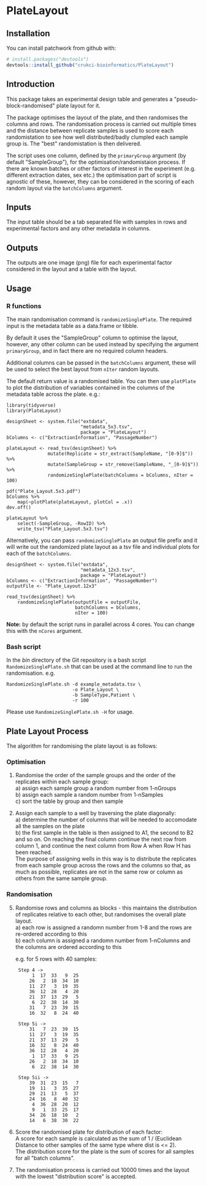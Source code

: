 # PlateLayout

## Installation

You can install patchwork from github with:

``` r
# install.packages("devtools")
devtools::install_github("crukci-bioinformatics/PlateLayout")
```

## Introduction

This package takes an experimental design table and generates a
"pseudo-block-randomised" plate layout for it. 

The package optimises the layout of the plate, and then randomises the columns
and rows. The randomisation process is carried out multiple times and the
distance between replicate samples is used to score each randomistation to see
how well distributed/badly clumpled each sample group is. The "best"
randomistation is then delivered.

The script uses one column, defined by the `primaryGroup` argument (by default
"SampleGroup"), for the optimisation/randomistaion process. If there are known
batches or other factors of interest in the experiment (e.g. different
extraction dates, sex etc.) the optimisation part of script is agnostic of
these, however, they can be considered in the scoring of each random layout via
the `batchColumns` argument.

## Inputs

The input table should be a tab separated file with samples in rows and
experimental factors and any other metadata in columns.

## Outputs

The outputs are one image (png) file for each experimental factor considered in
the layout and a table with the layout.

## Usage

### R functions

The main randomisation command is `randomizeSinglePlate`. The required input is
the metadata table as a data.frame or tibble.

By default it uses the "SampleGroup" column to optimise the layout,
however, any other column can be used instead by specifying the argument
`primaryGroup`, and in fact there are no required column headers.

Additional columns can be passed in the `batchColumns` argument, these will be
used to select the best layout from `nIter` random layouts.

The default return value is a randomised table. You can then use `plotPlate` to
plot the distribution of variables contained in the columns of the metadata 
table across the plate. e.g.:

```
library(tidyverse)
library(PlateLayout)

designSheet <- system.file("extdata", 
                           "metadata_5x3.tsv",
                           package = "PlateLayout")
bColumns <- c("ExtractionInformation", "PassageNumber") 

plateLayout <- read_tsv(designSheet) %>%  
               mutate(Replicate = str_extract(SampleName, "[0-9]$")) %>%  
               mutate(SampleGroup = str_remove(SampleName, "_[0-9]$")) %>%  
               randomizeSinglePlate(batchColumns = bColumns, nIter = 100) 

pdf("Plate_Layout.5x3.pdf")
bColumns %>%  
    map(~plotPlate(plateLayout, plotCol = .x))
dev.off()

plateLayout %>%  
    select(-SampleGroup, -RowID) %>%  
    write_tsv("Plate_Layout.5x3.tsv")
```

Alternatively, you can pass `randomizeSinglePlate` an output file prefix and it
will write out the randomized plate layout as a tsv file and individual plots
for each of the `batchColumns`.

```
designSheet <- system.file("extdata", 
                           "metadata_12x3.tsv",
                           package = "PlateLayout")
bColumns <- c("ExtractionInformation", "PassageNumber") 
outputFile <- "Plate_Layout.12x3"

read_tsv(designSheet) %>%  
    randomizeSinglePlate(outputFile = outputFile, 
                         batchColumns = bColumns, 
                         nIter = 100) 
```

**Note:** by default the script runs in parallel across 4 cores. You can change
this with the `nCores` argument.

### Bash script

In the *bin* directory of the Git repository is a bash script `RandomizeSinglePlate.sh`
that can be used at the command line to run the randomisation. e.g.

```
RandomizeSinglePlate.sh -d example_metadata.tsv \
                        -o Plate_Layout \
                        -b SampleType,Patient \
                        -r 100
```

Please use `RandomizeSinglePlate.sh -H` for usage.

## Plate Layout Process

The algorithm for randomising the plate layout is as follows:

### Optimisation
1. Randomise the order of the sample groups and the order of the replicates
   within each sample group:  
    a) assign each sample group a random number from 1-nGroups  
    b) assign each sample a random number from 1-nSamples  
    c) sort the table by group and then sample  

2. Assign each sample to a well by traversing the plate diagonally:    
    a) determine the number of columns that will be needed to accomodate all the
samples on the plate    
    b) the first sample in the table is then assigned to A1, the second to B2
      and so on. On reaching the final column continue the next row from column
      1, and continue the next column from Row A when Row H has been reached.  
    The purpose of assigning wells in this way is to distribute the
      replicates from each sample group across the rows and the columns so
      that, as much as possible, replicates are not in the same row or column as
      others from the same sample group.  

### Randomisation

5. Randomise rows and columns as blocks - this maintains the distribution of
   replicates relative to each other, but randomises the overall plate layout.  
    a) each row is assigned a randomn number from 1-8 and the rows are re-ordered
     according to this  
    b) each column is assigned a randomn number from 1-nColumns and the columns
      are ordered according to this  

    e.g. for 5 rows with 40 samples:
    
        Step 4 ->
             1  17  33   9  25
            26   2  18  34  10
            11  27   3  19  35
            36  12  28   4  20
            21  37  13  29   5
             6  22  38  14  30
            31   7  23  39  15
            16  32   8  24  40

        Step 5i ->
            31   7  23  39  15
            11  27   3  19  35
            21  37  13  29   5
            16  32   8  24  40
            36  12  28   4  20
             1  17  33   9  25
            26   2  18  34  10
             6  22  38  14  30

        Step 5ii ->
            39  31  23  15   7
            19  11   3  35  27
            29  21  13   5  37
            24  16   8  40  32
             4  36  28  20  12
             9   1  33  25  17
            34  26  18  10   2
            14   6  38  30  22
            
6. Score the randomised plate for distribution of each factor:  
    A score for each sample is calculated as the sum of 1 / (Euclidean Distance
    to other samples of the same type where dist is <= 2).  
    The distribution score for the plate is the sum of scores for all samples
    for all "batch columns".
                    
7. The randomisation process is carried out 10000 times and the layout with the
   lowest "distribution score" is accepted.
